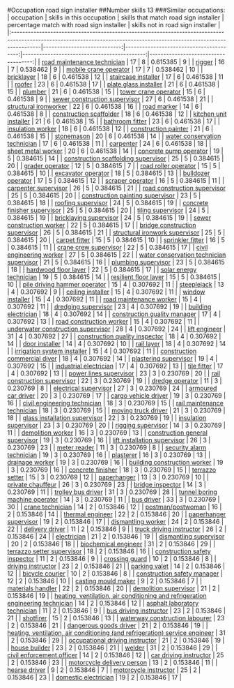 #Occupation road sign installer
##Number skills 13
###Similar occupations:
| occupation                                                                                                                                                            |   skills in this occupation |   skills that match road sign installer |   percentage match with road sign installer |   skills not in road sign installer |
|:----------------------------------------------------------------------------------------------------------------------------------------------------------------------|----------------------------:|----------------------------------------:|--------------------------------------------:|------------------------------------:|
| [road maintenance technician](road_maintenance_technician.md)                                                                                                         |                          17 |                                       8 |                                    0.615385 |                                   9 |
| [rigger](rigger.md)                                                                                                                                                   |                          16 |                                       7 |                                    0.538462 |                                   9 |
| [mobile crane operator](mobile_crane_operator.md)                                                                                                                     |                          17 |                                       7 |                                    0.538462 |                                  10 |
| [bricklayer](bricklayer.md)                                                                                                                                           |                          18 |                                       6 |                                    0.461538 |                                  12 |
| [staircase installer](staircase_installer.md)                                                                                                                         |                          17 |                                       6 |                                    0.461538 |                                  11 |
| [roofer](roofer.md)                                                                                                                                                   |                          23 |                                       6 |                                    0.461538 |                                  17 |
| [plate glass installer](plate_glass_installer.md)                                                                                                                     |                          21 |                                       6 |                                    0.461538 |                                  15 |
| [plumber](plumber.md)                                                                                                                                                 |                          21 |                                       6 |                                    0.461538 |                                  15 |
| [tower crane operator](tower_crane_operator.md)                                                                                                                       |                          15 |                                       6 |                                    0.461538 |                                   9 |
| [sewer construction supervisor](sewer_construction_supervisor.md)                                                                                                     |                          27 |                                       6 |                                    0.461538 |                                  21 |
| [structural ironworker](structural_ironworker.md)                                                                                                                     |                          22 |                                       6 |                                    0.461538 |                                  16 |
| [road marker](road_marker.md)                                                                                                                                         |                          14 |                                       6 |                                    0.461538 |                                   8 |
| [construction scaffolder](construction_scaffolder.md)                                                                                                                 |                          18 |                                       6 |                                    0.461538 |                                  12 |
| [kitchen unit installer](kitchen_unit_installer.md)                                                                                                                   |                          21 |                                       6 |                                    0.461538 |                                  15 |
| [bathroom fitter](bathroom_fitter.md)                                                                                                                                 |                          23 |                                       6 |                                    0.461538 |                                  17 |
| [insulation worker](insulation_worker.md)                                                                                                                             |                          18 |                                       6 |                                    0.461538 |                                  12 |
| [construction painter](construction_painter.md)                                                                                                                       |                          21 |                                       6 |                                    0.461538 |                                  15 |
| [stonemason](stonemason.md)                                                                                                                                           |                          20 |                                       6 |                                    0.461538 |                                  14 |
| [water conservation technician](water_conservation_technician.md)                                                                                                     |                          17 |                                       6 |                                    0.461538 |                                  11 |
| [carpenter](carpenter.md)                                                                                                                                             |                          24 |                                       6 |                                    0.461538 |                                  18 |
| [sheet metal worker](sheet_metal_worker.md)                                                                                                                           |                          20 |                                       6 |                                    0.461538 |                                  14 |
| [concrete pump operator](concrete_pump_operator.md)                                                                                                                   |                          19 |                                       5 |                                    0.384615 |                                  14 |
| [construction scaffolding supervisor](construction_scaffolding_supervisor.md)                                                                                         |                          25 |                                       5 |                                    0.384615 |                                  20 |
| [grader operator](grader_operator.md)                                                                                                                                 |                          12 |                                       5 |                                    0.384615 |                                   7 |
| [road roller operator](road_roller_operator.md)                                                                                                                       |                          15 |                                       5 |                                    0.384615 |                                  10 |
| [excavator operator](excavator_operator.md)                                                                                                                           |                          18 |                                       5 |                                    0.384615 |                                  13 |
| [bulldozer operator](bulldozer_operator.md)                                                                                                                           |                          17 |                                       5 |                                    0.384615 |                                  12 |
| [scraper operator](scraper_operator.md)                                                                                                                               |                          16 |                                       5 |                                    0.384615 |                                  11 |
| [carpenter supervisor](carpenter_supervisor.md)                                                                                                                       |                          26 |                                       5 |                                    0.384615 |                                  21 |
| [road construction supervisor](road_construction_supervisor.md)                                                                                                       |                          25 |                                       5 |                                    0.384615 |                                  20 |
| [construction painting supervisor](construction_painting_supervisor.md)                                                                                               |                          23 |                                       5 |                                    0.384615 |                                  18 |
| [roofing supervisor](roofing_supervisor.md)                                                                                                                           |                          24 |                                       5 |                                    0.384615 |                                  19 |
| [concrete finisher supervisor](concrete_finisher_supervisor.md)                                                                                                       |                          25 |                                       5 |                                    0.384615 |                                  20 |
| [tiling supervisor](tiling_supervisor.md)                                                                                                                             |                          24 |                                       5 |                                    0.384615 |                                  19 |
| [bricklaying supervisor](bricklaying_supervisor.md)                                                                                                                   |                          24 |                                       5 |                                    0.384615 |                                  19 |
| [sewer construction worker](sewer_construction_worker.md)                                                                                                             |                          22 |                                       5 |                                    0.384615 |                                  17 |
| [bridge construction supervisor](bridge_construction_supervisor.md)                                                                                                   |                          26 |                                       5 |                                    0.384615 |                                  21 |
| [structural ironwork supervisor](structural_ironwork_supervisor.md)                                                                                                   |                          25 |                                       5 |                                    0.384615 |                                  20 |
| [carpet fitter](carpet_fitter.md)                                                                                                                                     |                          15 |                                       5 |                                    0.384615 |                                  10 |
| [sprinkler fitter](sprinkler_fitter.md)                                                                                                                               |                          16 |                                       5 |                                    0.384615 |                                  11 |
| [crane crew supervisor](crane_crew_supervisor.md)                                                                                                                     |                          22 |                                       5 |                                    0.384615 |                                  17 |
| [civil engineering worker](civil_engineering_worker.md)                                                                                                               |                          27 |                                       5 |                                    0.384615 |                                  22 |
| [water conservation technician supervisor](water_conservation_technician_supervisor.md)                                                                               |                          21 |                                       5 |                                    0.384615 |                                  16 |
| [plumbing supervisor](plumbing_supervisor.md)                                                                                                                         |                          23 |                                       5 |                                    0.384615 |                                  18 |
| [hardwood floor layer](hardwood_floor_layer.md)                                                                                                                       |                          22 |                                       5 |                                    0.384615 |                                  17 |
| [solar energy technician](solar_energy_technician.md)                                                                                                                 |                          19 |                                       5 |                                    0.384615 |                                  14 |
| [resilient floor layer](resilient_floor_layer.md)                                                                                                                     |                          15 |                                       5 |                                    0.384615 |                                  10 |
| [pile driving hammer operator](pile_driving_hammer_operator.md)                                                                                                       |                          15 |                                       4 |                                    0.307692 |                                  11 |
| [steeplejack](steeplejack.md)                                                                                                                                         |                          13 |                                       4 |                                    0.307692 |                                   9 |
| [ceiling installer](ceiling_installer.md)                                                                                                                             |                          15 |                                       4 |                                    0.307692 |                                  11 |
| [window installer](window_installer.md)                                                                                                                               |                          15 |                                       4 |                                    0.307692 |                                  11 |
| [road maintenance worker](road_maintenance_worker.md)                                                                                                                 |                          15 |                                       4 |                                    0.307692 |                                  11 |
| [dredging supervisor](dredging_supervisor.md)                                                                                                                         |                          23 |                                       4 |                                    0.307692 |                                  19 |
| [building electrician](building_electrician.md)                                                                                                                       |                          18 |                                       4 |                                    0.307692 |                                  14 |
| [construction quality manager](construction_quality_manager.md)                                                                                                       |                          17 |                                       4 |                                    0.307692 |                                  13 |
| [road construction worker](road_construction_worker.md)                                                                                                               |                          15 |                                       4 |                                    0.307692 |                                  11 |
| [underwater construction supervisor](underwater_construction_supervisor.md)                                                                                           |                          28 |                                       4 |                                    0.307692 |                                  24 |
| [lift engineer](lift_engineer.md)                                                                                                                                     |                          31 |                                       4 |                                    0.307692 |                                  27 |
| [construction quality inspector](construction_quality_inspector.md)                                                                                                   |                          18 |                                       4 |                                    0.307692 |                                  14 |
| [door installer](door_installer.md)                                                                                                                                   |                          14 |                                       4 |                                    0.307692 |                                  10 |
| [rail layer](rail_layer.md)                                                                                                                                           |                          18 |                                       4 |                                    0.307692 |                                  14 |
| [irrigation system installer](irrigation_system_installer.md)                                                                                                         |                          15 |                                       4 |                                    0.307692 |                                  11 |
| [construction commercial diver](construction_commercial_diver.md)                                                                                                     |                          18 |                                       4 |                                    0.307692 |                                  14 |
| [plastering supervisor](plastering_supervisor.md)                                                                                                                     |                          19 |                                       4 |                                    0.307692 |                                  15 |
| [industrial electrician](industrial_electrician.md)                                                                                                                   |                          17 |                                       4 |                                    0.307692 |                                  13 |
| [tile fitter](tile_fitter.md)                                                                                                                                         |                          17 |                                       4 |                                    0.307692 |                                  13 |
| [power lines supervisor](power_lines_supervisor.md)                                                                                                                   |                          23 |                                       3 |                                    0.230769 |                                  20 |
| [rail construction supervisor](rail_construction_supervisor.md)                                                                                                       |                          22 |                                       3 |                                    0.230769 |                                  19 |
| [dredge operator](dredge_operator.md)                                                                                                                                 |                          11 |                                       3 |                                    0.230769 |                                   8 |
| [electrical supervisor](electrical_supervisor.md)                                                                                                                     |                          27 |                                       3 |                                    0.230769 |                                  24 |
| [armoured car driver](armoured_car_driver.md)                                                                                                                         |                          20 |                                       3 |                                    0.230769 |                                  17 |
| [cargo vehicle driver](cargo_vehicle_driver.md)                                                                                                                       |                          19 |                                       3 |                                    0.230769 |                                  16 |
| [civil engineering technician](civil_engineering_technician.md)                                                                                                       |                          18 |                                       3 |                                    0.230769 |                                  15 |
| [rail maintenance technician](rail_maintenance_technician.md)                                                                                                         |                          18 |                                       3 |                                    0.230769 |                                  15 |
| [moving truck driver](moving_truck_driver.md)                                                                                                                         |                          21 |                                       3 |                                    0.230769 |                                  18 |
| [glass installation supervisor](glass_installation_supervisor.md)                                                                                                     |                          22 |                                       3 |                                    0.230769 |                                  19 |
| [insulation supervisor](insulation_supervisor.md)                                                                                                                     |                          23 |                                       3 |                                    0.230769 |                                  20 |
| [rigging supervisor](rigging_supervisor.md)                                                                                                                           |                          14 |                                       3 |                                    0.230769 |                                  11 |
| [demolition worker](demolition_worker.md)                                                                                                                             |                          16 |                                       3 |                                    0.230769 |                                  13 |
| [construction general supervisor](construction_general_supervisor.md)                                                                                                 |                          19 |                                       3 |                                    0.230769 |                                  16 |
| [lift installation supervisor](lift_installation_supervisor.md)                                                                                                       |                          26 |                                       3 |                                    0.230769 |                                  23 |
| [meter reader](meter_reader.md)                                                                                                                                       |                          11 |                                       3 |                                    0.230769 |                                   8 |
| [security alarm technician](security_alarm_technician.md)                                                                                                             |                          19 |                                       3 |                                    0.230769 |                                  16 |
| [plasterer](plasterer.md)                                                                                                                                             |                          16 |                                       3 |                                    0.230769 |                                  13 |
| [drainage worker](drainage_worker.md)                                                                                                                                 |                          19 |                                       3 |                                    0.230769 |                                  16 |
| [building construction worker](building_construction_worker.md)                                                                                                       |                          19 |                                       3 |                                    0.230769 |                                  16 |
| [concrete finisher](concrete_finisher.md)                                                                                                                             |                          18 |                                       3 |                                    0.230769 |                                  15 |
| [terrazzo setter](terrazzo_setter.md)                                                                                                                                 |                          15 |                                       3 |                                    0.230769 |                                  12 |
| [paperhanger](paperhanger.md)                                                                                                                                         |                          13 |                                       3 |                                    0.230769 |                                  10 |
| [private chauffeur](private_chauffeur.md)                                                                                                                             |                          26 |                                       3 |                                    0.230769 |                                  23 |
| [bridge inspector](bridge_inspector.md)                                                                                                                               |                          14 |                                       3 |                                    0.230769 |                                  11 |
| [trolley bus driver](trolley_bus_driver.md)                                                                                                                           |                          31 |                                       3 |                                    0.230769 |                                  28 |
| [tunnel boring machine operator](tunnel_boring_machine_operator.md)                                                                                                   |                          14 |                                       3 |                                    0.230769 |                                  11 |
| [bus driver](bus_driver.md)                                                                                                                                           |                          33 |                                       3 |                                    0.230769 |                                  30 |
| [crane technician](crane_technician.md)                                                                                                                               |                          14 |                                       2 |                                    0.153846 |                                  12 |
| [postman/postwoman](postman-postwoman.md)                                                                                                                             |                          16 |                                       2 |                                    0.153846 |                                  14 |
| [thermal engineer](thermal_engineer.md)                                                                                                                               |                          22 |                                       2 |                                    0.153846 |                                  20 |
| [paperhanger supervisor](paperhanger_supervisor.md)                                                                                                                   |                          19 |                                       2 |                                    0.153846 |                                  17 |
| [dismantling worker](dismantling_worker.md)                                                                                                                           |                          24 |                                       2 |                                    0.153846 |                                  22 |
| [delivery driver](delivery_driver.md)                                                                                                                                 |                          11 |                                       2 |                                    0.153846 |                                   9 |
| [truck driving instructor](truck_driving_instructor.md)                                                                                                               |                          26 |                                       2 |                                    0.153846 |                                  24 |
| [electrician](electrician.md)                                                                                                                                         |                          21 |                                       2 |                                    0.153846 |                                  19 |
| [dismantling supervisor](dismantling_supervisor.md)                                                                                                                   |                          20 |                                       2 |                                    0.153846 |                                  18 |
| [biochemical engineer](biochemical_engineer.md)                                                                                                                       |                          31 |                                       2 |                                    0.153846 |                                  29 |
| [terrazzo setter supervisor](terrazzo_setter_supervisor.md)                                                                                                           |                          18 |                                       2 |                                    0.153846 |                                  16 |
| [construction safety inspector](construction_safety_inspector.md)                                                                                                     |                          11 |                                       2 |                                    0.153846 |                                   9 |
| [crossing guard](crossing_guard.md)                                                                                                                                   |                          10 |                                       2 |                                    0.153846 |                                   8 |
| [driving instructor](driving_instructor.md)                                                                                                                           |                          23 |                                       2 |                                    0.153846 |                                  21 |
| [parking valet](parking_valet.md)                                                                                                                                     |                          14 |                                       2 |                                    0.153846 |                                  12 |
| [bicycle courier](bicycle_courier.md)                                                                                                                                 |                          10 |                                       2 |                                    0.153846 |                                   8 |
| [construction safety manager](construction_safety_manager.md)                                                                                                         |                          12 |                                       2 |                                    0.153846 |                                  10 |
| [casting mould maker](casting_mould_maker.md)                                                                                                                         |                           9 |                                       2 |                                    0.153846 |                                   7 |
| [materials handler](materials_handler.md)                                                                                                                             |                          22 |                                       2 |                                    0.153846 |                                  20 |
| [demolition supervisor](demolition_supervisor.md)                                                                                                                     |                          21 |                                       2 |                                    0.153846 |                                  19 |
| [heating, ventilation, air conditioning and refrigeration engineering technician](heating,_ventilation,_air_conditioning_and_refrigeration_engineering_technician.md) |                          14 |                                       2 |                                    0.153846 |                                  12 |
| [asphalt laboratory technician](asphalt_laboratory_technician.md)                                                                                                     |                          11 |                                       2 |                                    0.153846 |                                   9 |
| [bus driving instructor](bus_driving_instructor.md)                                                                                                                   |                          23 |                                       2 |                                    0.153846 |                                  21 |
| [shotfirer](shotfirer.md)                                                                                                                                             |                          15 |                                       2 |                                    0.153846 |                                  13 |
| [waterway construction labourer](waterway_construction_labourer.md)                                                                                                   |                          23 |                                       2 |                                    0.153846 |                                  21 |
| [dangerous goods driver](dangerous_goods_driver.md)                                                                                                                   |                          21 |                                       2 |                                    0.153846 |                                  19 |
| [heating, ventilation, air conditioning (and refrigeration) service engineer](heating,_ventilation,_air_conditioning_(and_refrigeration)_service_engineer.md)         |                          31 |                                       2 |                                    0.153846 |                                  29 |
| [occupational driving instructor](occupational_driving_instructor.md)                                                                                                 |                          21 |                                       2 |                                    0.153846 |                                  19 |
| [house builder](house_builder.md)                                                                                                                                     |                          23 |                                       2 |                                    0.153846 |                                  21 |
| [welder](welder.md)                                                                                                                                                   |                          31 |                                       2 |                                    0.153846 |                                  29 |
| [civil enforcement officer](civil_enforcement_officer.md)                                                                                                             |                          14 |                                       2 |                                    0.153846 |                                  12 |
| [car driving instructor](car_driving_instructor.md)                                                                                                                   |                          25 |                                       2 |                                    0.153846 |                                  23 |
| [motorcycle delivery person](motorcycle_delivery_person.md)                                                                                                           |                          13 |                                       2 |                                    0.153846 |                                  11 |
| [hearse driver](hearse_driver.md)                                                                                                                                     |                           9 |                                       2 |                                    0.153846 |                                   7 |
| [motorcycle instructor](motorcycle_instructor.md)                                                                                                                     |                          25 |                                       2 |                                    0.153846 |                                  23 |
| [domestic electrician](domestic_electrician.md)                                                                                                                       |                          19 |                                       2 |                                    0.153846 |                                  17 |
